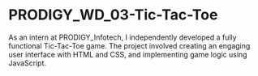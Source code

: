 # PRODIGY_WD_03-Tic-Tac-Toe
As an intern at PRODIGY_Infotech, I independently developed a fully functional Tic-Tac-Toe game. The project involved creating an engaging user interface with HTML and CSS, and implementing game logic using JavaScript.

